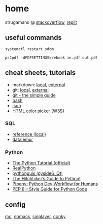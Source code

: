 # home

strugamano @ [stackoverflow](https://stackoverflow.com/users/19555447/strugamano), [replit](https://replit.com/@strugamano)

## useful commands

`systemctl restart sddm`

`ps2pdf -dPDFSETTINGS=/ebook in.pdf out.pdf`

## cheat sheets, tutorials

- markdown: [local](https://github.com/strugamano/home/tree/main/markdown-cheat-sheet.md), [external](https://www.markdownguide.org/cheat-sheet/)
- git: [local](https://github.com/strugamano/home/tree/main/GitCheatSheet.pdf), [external](https://education.github.com/git-cheat-sheet-education.pdf)
- [git - the simple guide](http://rogerdudler.github.io/git-guide/)
- [bash](https://linuxconfig.org/bash-scripting-tutorial-for-beginners)
- [json](https://www.json.org/json-en.html)
- [HTML color picker (W3S)](https://www.w3schools.com/colors/colors_picker.asp)

### SQL

- [reference (local)](https://github.com/strugamano/home/tree/main/SQL.md)
- [datalemur](https://datalemur.com/sql-tutorial)

### Python

- [The Python Tutorial (official)](https://docs.python.org/3/tutorial/index.html)
- [RealPython](https://realpython.com/)
- [pythonguis (pyside6, Qt)](https://www.pythonguis.com/pyside6/)
- [The Hitchhiker’s Guide to Python!](https://docs.python-guide.org/)
- [Pipenv: Python Dev Workflow for Humans](https://pipenv.pypa.io/en/latest/)
- [PEP 8 – Style Guide for Python Code](https://peps.python.org/pep-0008/)

## config

[mc](https://github.com/strugamano/home/tree/main/config/mc.tar.gz), [nomacs](https://github.com/strugamano/home/tree/main/config/nomacs.tar.gz), [smplayer](https://github.com/strugamano/home/tree/main/config/smplayer.tar.gz), [conky](https://github.com/strugamano/home/tree/main/config/conky.tar.gz)
